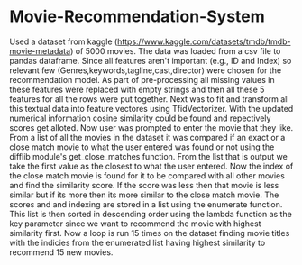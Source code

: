 # Movie-Recommendation-System
Used a dataset from kaggle (https://www.kaggle.com/datasets/tmdb/tmdb-movie-metadata) of 5000 movies. The data was loaded from a csv file to pandas dataframe. Since all features aren't important (e.g., ID and Index) so relevant few (Genres,keywords,tagline,cast,director) were chosen for the recommendation model. As part of pre-processing all missing values in these features were replaced with empty strings and then all these 5 features for all the rows were put together. Next was to fit and transform all this textual data into feature vectores using TfidVectorizer. With the updated numerical information cosine similarity could be found and repectively scores get alloted. Now user was prompted to enter the movie that they like. From a list of all the movies in the dataset it was compared if an exact or a close match movie to what the user entered was found or not using the difflib module's get_close_matches function. From the list that is output we take the first value as the closest to what the user entered. Now the index of the close match movie is found for it to be compared with all other movies and find the similarity score. If the score was less then that movie is less similar but if its more then its more similar to the close match movie. The scores and and indexing are stored in a list using the enumerate function. This list is then sorted in descending order using the lambda function as the key parameter since we want to recommend the movie with highest similarity first. Now a loop is run 15 times on the dataset finding movie titles with the indicies from the enumerated list having highest similarity  to recommend 15 new movies.
